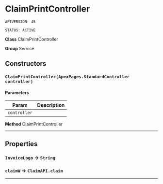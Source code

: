 # ClaimPrintController

`APIVERSION: 45`

`STATUS: ACTIVE`



**Class** ClaimPrintController


**Group** Service

## Constructors
### `ClaimPrintController(ApexPages.StandardController controller)`
#### Parameters

|Param|Description|
|---|---|
|`controller`||


**Method** ClaimPrintController

---
## Properties

### `InvoiceLogo` → `String`


### `claimW` → `ClaimAPI.claim`


---
